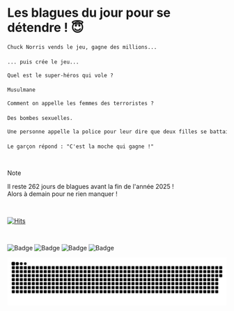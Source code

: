 
<h1>Les blagues du jour pour se détendre ! 😇</h1>

```diff
Chuck Norris vends le jeu, gagne des millions...

... puis crée le jeu...
```

```diff
Quel est le super-héros qui vole ?

Musulmane
```

```diff
Comment on appelle les femmes des terroristes ?

Des bombes sexuelles.
```

```diff
Une personne appelle la police pour leur dire que deux filles se battaient pour lui. La police lui demande donc quel est le problème.

Le garçon répond : "C'est la moche qui gagne !"
```

<br/>

> [!NOTE]
> Il reste 262 jours de blagues avant la fin de l'année 2025 ! <br/>
> Alors à demain pour ne rien manquer !

<br/>


[![Hits](https://hits.seeyoufarm.com/api/count/incr/badge.svg?url=https%3A%2F%2Fgithub.com%2FClems02%2Fhit-counter&count_bg=%23003E80&title_bg=%235C9FE1&icon=powershell.svg&icon_color=%23FFFFFF&title=Visite&edge_flat=false)](https://hits.seeyoufarm.com)


<br/>


![Badge](https://img.shields.io/badge/Last%20updated%20on-white?style=for-the-badge&logo=clockify)   ![Badge](https://img.shields.io/badge/14/04-white?style=for-the-badge) ![Badge](https://img.shields.io/badge/at-white?style=for-the-badge) ![Badge](https://img.shields.io/badge/03:24-white?style=for-the-badge)


<p align="center">
 <img width="1000" src="assets/github-snake.svg" alt="snake"/>
</p>
